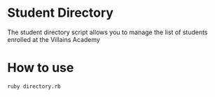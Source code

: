 # Student Directory #

The student directory script allows you to manage the list of students enrolled at the Villains Academy

# How to use ##

```shell
ruby directory.rb
```
